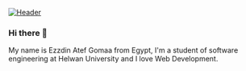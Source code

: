 [![Header](https://raw.githubusercontent.com/ezzdin-atef/ezzdin-atef/images/hero.png)](https://ezzdinatef.me)
### Hi there 👋
 My name is Ezzdin Atef Gomaa from Egypt, I'm a student of software engineering at Helwan University and I love Web Development.
 
<!--
**ezzdin-atef/ezzdin-atef** is a ✨ _special_ ✨ repository because its `README.md` (this file) appears on your GitHub profile.

Here are some ideas to get you started:

- 🔭 I’m currently working on ...
- 🌱 I’m currently learning ...
- 👯 I’m looking to collaborate on ...
- 🤔 I’m looking for help with ...
- 💬 Ask me about ...
- 📫 How to reach me: ...
- 😄 Pronouns: ...
- ⚡ Fun fact: ...
-->

